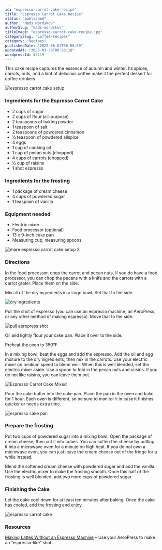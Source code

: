 ```yaml
---
id: "espresso-carrot-cake-recipe"
title: "Espresso Carrot Cake Recipe"
status: "published"
author: "Mads Nordskov"
authorSlug: "mads-nordskov"
titleImage: "espresso-carrot-cake-recipe.jpg"
categorySlug: "coffee-recipes"
category: "Recipes"
publishedDate: "2022-06-01T06:00:50"
updatedAt: "2025-03-30T08:20:18"
wordpressId: 53119
---
```


This cake recipe captures the essence of autumn and winter. Its spices, carrots, nuts, and a hint of delicious coffee make it the perfect dessert for coffee drinkers.

![espresso carrot cake setup](espresso-carrot-setup.jpg)

### Ingredients for the Espresso Carrot Cake

-   2 cups of sugar
-   2 cups of flour (all-purpose)
-   2 teaspoons of baking powder
-   1 teaspoon of salt
-   2 teaspoons of powdered cinnamon
-   ½ teaspoon of powdered allspice
-   4 eggs
-   1 cup of cooking oil
-   1 cup of pecan nuts (chopped)
-   4 cups of carrots (chopped)
-   ½ cup of raisins
-   1 shot espresso

### Ingredients for the frosting

-   1 package of cream cheese
-   4 cups of powdered sugar
-   1 teaspoon of vanilla

### Equipment needed

-   Electric mixer
-   Food processor (optional)
-   13 x 9-inch cake pan
-   Measuring cup, measuring spoons

![more espresso carrot cake setup 2](espresso-carrot-setup2.jpg)

### Directions

In the food processor, chop the carrot and pecan nuts. If you do have a food processor, you can chop the pecans with a knife and the carrots with a carrot grater. Place them on the side.

Mix all of the dry ingredients in a large bowl. Set that to the side.

![dry ingredients](add-espresso-cake.jpg)

Pull the shot of espresso (you can use an espresso machine, an AeroPress, or any other method of making espresso). Move that to the side.

![pull aeropress shot](aeropress-for-cake.jpg)

Oil and lightly flour your cake pan. Place it over to the side.

Preheat the oven to 350°F.

In a mixing bowl, beat the eggs and add the espresso. Add the oil and egg mixture to the dry ingredients, then mix in the carrots. Use your electric mixer on medium speed to blend well. When this is well blended, set the electric mixer aside. Use a spoon to fold in the pecan nuts and raisins. If you do not like raisins, you can leave them out.

![Espresso Carrot Cake Mixed](espresso-carrot-cake-mixed.jpg)

Pour the cake batter into the cake pan. Place the pan in the oven and bake for 1 hour. Each oven is different, so be sure to monitor it in case it finishes quicker or needs extra time.

![espresso cake pan](espresso-cake-pan.jpg)

### Prepare the frosting

Put two cups of powdered sugar into a mixing bowl. Open the package of cream cheese, then cut it into cubes. You can soften the cheese by putting it into a microwave oven for a minute on high heat. If you do not own a microwave oven, you can just leave the cream cheese out of the fridge for a while instead.

Blend the softened cream cheese with powdered sugar and add the vanilla. Use the electric mixer to make the frosting smooth. Once this half of the frosting is well blended, add two more cups of powdered sugar.

### Finishing the Cake

Let the cake cool down for at least ten minutes after baking. Once the cake has cooled, add the frosting and enjoy.

![espresso carrot cake](espresso-carrot-cake.jpg)

### Resources

[Making Lattes Without an Espresso Machine](http://ineedcoffee.com/making-lattes-without-espresso-machine/) – Use your AeroPress to make an “espresso-like” shot.